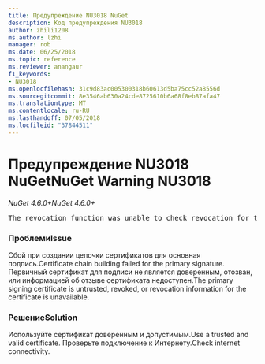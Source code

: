 ```yaml
---
title: Предупреждение NU3018 NuGet
description: Код предупреждения NU3018
author: zhili1208
ms.author: lzhi
manager: rob
ms.date: 06/25/2018
ms.topic: reference
ms.reviewer: anangaur
f1_keywords:
- NU3018
ms.openlocfilehash: 31c9d83ac005300318b60613d5ba75cc52a8556d
ms.sourcegitcommit: 8e3546ab630a24cde8725610b6a68f8eb87afa47
ms.translationtype: MT
ms.contentlocale: ru-RU
ms.lasthandoff: 07/05/2018
ms.locfileid: "37844511"
---
```

# <a name="nuget-warning-nu3018"></a><span data-ttu-id="0f2cb-103">Предупреждение NU3018 NuGet</span><span class="sxs-lookup"><span data-stu-id="0f2cb-103">NuGet Warning NU3018</span></span>

<span data-ttu-id="0f2cb-104">*NuGet 4.6.0+*</span><span class="sxs-lookup"><span data-stu-id="0f2cb-104">*NuGet 4.6.0+*</span></span>

<pre>The revocation function was unable to check revocation for the certificate.</pre>

### <a name="issue"></a><span data-ttu-id="0f2cb-105">Проблеми</span><span class="sxs-lookup"><span data-stu-id="0f2cb-105">Issue</span></span>
<span data-ttu-id="0f2cb-106">Сбой при создании цепочки сертификатов для основная подпись.</span><span class="sxs-lookup"><span data-stu-id="0f2cb-106">Certificate chain building failed for the primary signature.</span></span> <span data-ttu-id="0f2cb-107">Первичный сертификат для подписи не является доверенным, отозван, или информацией об отзыве сертификата недоступен.</span><span class="sxs-lookup"><span data-stu-id="0f2cb-107">The primary signing certificate is untrusted, revoked, or revocation information for the certificate is unavailable.</span></span>

### <a name="solution"></a><span data-ttu-id="0f2cb-108">Решение</span><span class="sxs-lookup"><span data-stu-id="0f2cb-108">Solution</span></span>
<span data-ttu-id="0f2cb-109">Используйте сертификат доверенным и допустимым.</span><span class="sxs-lookup"><span data-stu-id="0f2cb-109">Use a trusted and valid certificate.</span></span> <span data-ttu-id="0f2cb-110">Проверьте подключение к Интернету.</span><span class="sxs-lookup"><span data-stu-id="0f2cb-110">Check internet connectivity.</span></span>